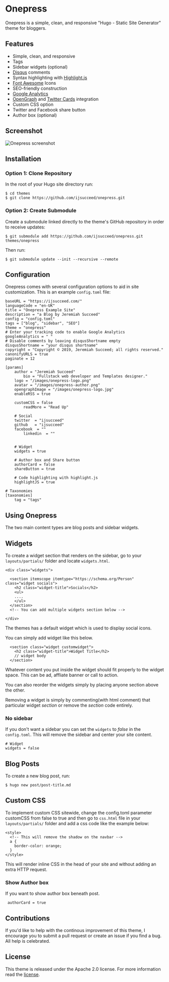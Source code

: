 
# Onepress

Onepress is a simple, clean, and responsive "Hugo - Static Site Generator" theme for bloggers.

## Features

- Simple, clean, and responsive
- Tags
- Sidebar widgets (optional)
- [Disqus](https://disqus.com/) comments
- Syntax highlighting with [Highlight.js](https://highlightjs.org/)
- [Font Awesome](https://fontawesome.io) Icons
- SEO-friendly construction
- [Google Analytics](https://analytics.google.com/)
- [OpenGraph](http://ogp.me/) and [Twitter Cards](https://dev.twitter.com/cards/overview) integration
- Custom CSS option
- Twitter and Facebook share button
- Author box (optional)

## Screenshot 

![Onepress screenshot](https://raw.githubusercontent.com/ijsucceed/onepress/master/images/screenshot.png)

## Installation

### Option 1: Clone Repository

In the root of your Hugo site directory run:

```
$ cd themes
$ git clone https://github.com/ijsucceed/onepress.git
```

### Option 2: Create Submodule

Create a submodule linked directly to the theme's GitHub repository in order to receive updates:
 
```
$ git submodule add https://github.com/ijsucceed/onepress.git themes/onepress
```
Then run:

```
$ git submodule update --init --recursive --remote
```

## Configuration

Onepress comes with several configuration options to aid in site customization. This is an example `config.toml` file:


```
baseURL = "https://ijsucceed.com/"
languageCode = "en-UK"
title = "Onepress Example Site"
description = "a Blog by Jeremiah Succeed"
config = "config.toml"
tags = ["blog", "sidebar", "SEO"]
theme = "onepress"
# Enter your tracking code to enable Google Analytics
googleAnalytics = " "
# Disable comments by leaving disqusShortname empty
disqusShortname = "your disqus shortname"
copyright = "Copyright © 2019, Jeremiah Succeed; all rights reserved."
canonifyURLS = true
paginate = 12

[params]
	author = "Jeremiah Succeed"
        bio = "Fullstack web developer and Templates designer."
	logo = "/images/onepress-logo.png"
	avatar = "/images/onepress-author.png"
	opengraphImage = "/images/onepress-logo.jpg"
	enableRSS = true

	customCSS = false
        readMore = "Read Up"
    
    # Social
	twitter  = "ijsucceed"
	github   = "ijsucceed"
	facebook  = ""
        linkedin  = ""

    
    # Widget
    widgets = true
    
    # Author box and Share button
    authorCard = false 
    shareButton = true
    
    # Code highlighting with highlight.js
    highlightJS = true

# Taxonomies
[taxonomies]
    tag = "tags"

```

## Using Onepress

The two main content types are blog posts and sidebar widgets.

## Widgets

To create a widget section that renders on the sidebar, go to your `layouts/partials/` folder and locate `widgets.html`.

```
<div class="widgets">
      
  <section itemscope itemtype="https://schema.org/Person" class="widget socials">
    <h2 class="widget-title">Socials</h2>
    <ul>
    ....
    </ul>
  </section>
  <!-- You can add multiple widgets section below -->

</div>
```

The themes has a default widget which is used to display social icons.

You can simply add widget like this below.

```
  <section class="widget customwidget">
    <h2 class="widget-title">Widget Title</h2>
    // widget body
  </section>
```

Whatever content you put inside the widget should fit properly to the widget space. This can be ad, affliate banner or call to action.

You can also reorder the widgets simply by placing anyone section above the other.

Removing a widget is simply by commenting(with html comment) that particular widget *section* or remove the *section* code entirely.

### No sidebar

If you don't want a sidebar you can set the `widgets` to *false* in the `config.toml`. This will remove the sidebar and center your site content.

```
# Widget
widgets = false
```

## Blog Posts

To create a new blog post, run:

```
$ hugo new post/post-title.md
```

## Custom CSS

To implement custom CSS sitewide, change the config.toml parameter customCSS from false to true and then go to `css.html` file in your `layouts/partials/` folder and add a css code like the example below:

```
<style>
  <!-- This will remove the shadow on the navbar -->
  a {
    border-color: orange;
  }
</style>
```

This will render inline CSS in the head of your site and without adding an extra HTTP request.

### Show Author box

If you want to show author box beneath post.

```
 authorCard = true
```

## Contributions

If you'd like to help with the continous improvement of this theme, I encourage you to submit a pull request or create an issue if you find a bug. All help is celebrated.

## License

This theme is released under the Apache 2.0 license. For more information read the [license](https://github.com/ijsucceed/onepress/blob/master/LICENSE).
